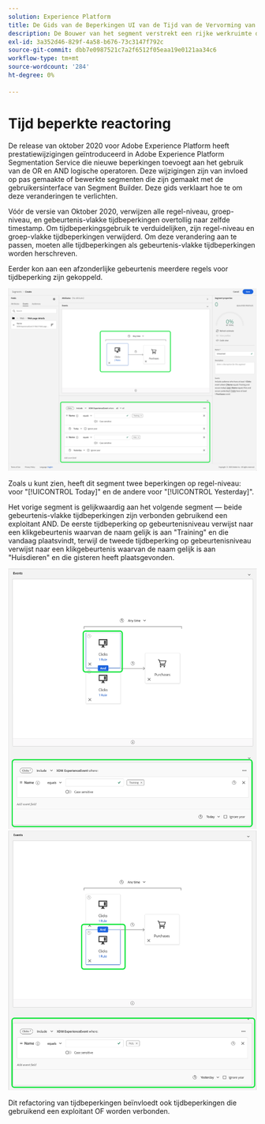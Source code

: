 ```yaml
---
solution: Experience Platform
title: De Gids van de Beperkingen UI van de Tijd van de Vervorming van de Refactoring
description: De Bouwer van het segment verstrekt een rijke werkruimte die u toestaat om met de gegevenselementen van het Profiel in wisselwerking te staan. De werkruimte biedt intuïtieve besturingselementen voor het maken en bewerken van regels, zoals tegels voor slepen en neerzetten die worden gebruikt om gegevenseigenschappen te vertegenwoordigen.
exl-id: 3a352d46-829f-4a58-b676-73c3147f792c
source-git-commit: dbb7e0987521c7a2f6512f05eaa19e0121aa34c6
workflow-type: tm+mt
source-wordcount: '284'
ht-degree: 0%

---
```


# Tijd beperkte reactoring

De release van oktober 2020 voor Adobe Experience Platform heeft prestatiewijzigingen geïntroduceerd in Adobe Experience Platform Segmentation Service die nieuwe beperkingen toevoegt aan het gebruik van de OR en AND logische operatoren. Deze wijzigingen zijn van invloed op pas gemaakte of bewerkte segmenten die zijn gemaakt met de gebruikersinterface van Segment Builder. Deze gids verklaart hoe te om deze veranderingen te verlichten.

Vóór de versie van Oktober 2020, verwijzen alle regel-niveau, groep-niveau, en gebeurtenis-vlakke tijdbeperkingen overtollig naar zelfde timestamp. Om tijdbeperkingsgebruik te verduidelijken, zijn regel-niveau en groep-vlakke tijdbeperkingen verwijderd. Om deze verandering aan te passen, moeten alle tijdbeperkingen als gebeurtenis-vlakke tijdbeperkingen worden herschreven.

Eerder kon aan een afzonderlijke gebeurtenis meerdere regels voor tijdbeperking zijn gekoppeld.

![De vroegere stijl van tijdbeperkingen wordt benadrukt in de Bouwer van het Segment.](../images/ui/segment-refactoring/former-time-constraint.png)

Zoals u kunt zien, heeft dit segment twee beperkingen op regel-niveau: voor &quot;[!UICONTROL Today]&quot; en de andere voor &quot;[!UICONTROL Yesterday]&quot;.

Het vorige segment is gelijkwaardig aan het volgende segment — beide gebeurtenis-vlakke tijdbeperkingen zijn verbonden gebruikend een exploitant AND. De eerste tijdbeperking op gebeurtenisniveau verwijst naar een klikgebeurtenis waarvan de naam gelijk is aan &quot;Training&quot; en die vandaag plaatsvindt, terwijl de tweede tijdbeperking op gebeurtenisniveau verwijst naar een klikgebeurtenis waarvan de naam gelijk is aan &quot;Huisdieren&quot; en die gisteren heeft plaatsgevonden.

![De nieuwe stijl van tijdbeperkingen wordt benadrukt in de Bouwer van het Segment.](../images/ui/segment-refactoring/time-constraint-1.png) ![De nieuwe stijl van tijdbeperkingen wordt benadrukt in de Bouwer van het Segment.](../images/ui/segment-refactoring/time-constraint-2.png)

Dit refactoring van tijdbeperkingen beïnvloedt ook tijdbeperkingen die gebruikend een exploitant OF worden verbonden.
